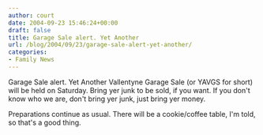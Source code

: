 ```yaml
---
author: court
date: 2004-09-23 15:46:24+00:00
draft: false
title: Garage Sale alert. Yet Another
url: /blog/2004/09/23/garage-sale-alert-yet-another/
categories:
- Family News
---
```


Garage Sale alert.
Yet Another Vallentyne Garage Sale (or YAVGS for short) will be held on Saturday.  Bring yer junk to be sold, if you want.  If you don't know who we are, don't bring yer junk, just bring yer money.

Preparations continue as usual.  There will be a cookie/coffee table, I'm told, so that's a good thing.
